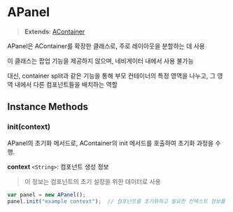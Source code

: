 # APanel

> **Extends**: [AContainer](https://wikidocs.net/274983)

APanel은 AContainer를 확장한 클래스로, 주로 레이아웃을 분할하는 데 사용

이 클래스는 팝업 기능을 제공하지 않으며, 네비게이터 내에서 사용 불가능 

대신, container split과 같은 기능을 통해 부모 컨테이너의 특정 영역을 나누고, 그 영역 내에서 다른 컴포넌트들을 배치하는 역할

## Instance Methods  
### init(context) 
APanel의 초기화 메서드로, AContainer의 init 메서드를 호출하여 초기화 과정을 수행.

**context** `<String>`: 컴포넌트 생성 정보 <br>
> 이 정보는 컴포넌트의 초기 설정을 위한 데이터로 사용

```js
var panel = new APanel();
panel.init("example context");  // 컴포넌트를 초기화하고 필요한 컨텍스트 정보를 넘겨줌.
```